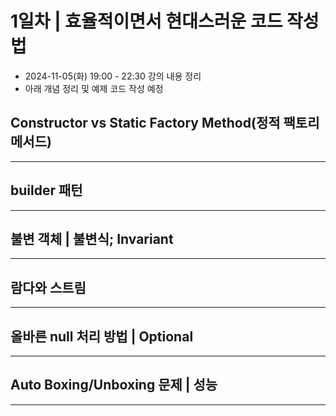 # 1일차 | 효율적이면서 현대스러운 코드 작성법

- 2024-11-05(화) 19:00 - 22:30 강의 내용 정리
- 아래 개념 정리 및 예제 코드 작성 예정

## Constructor vs Static Factory Method(정적 팩토리 메서드)



---



## builder 패턴

---

## 불변 객체 | 불변식; Invariant

---

## 람다와 스트림

---

## 올바른 null 처리 방법 | Optional<T> 

---

## Auto Boxing/Unboxing 문제 | 성능

---